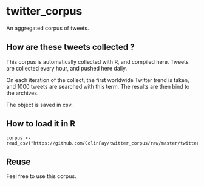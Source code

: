 # twitter_corpus

An aggregated corpus of tweets.   

## How are these tweets collected ? 

This corpus is automatically collected with R, and compiled here. Tweets are collected every hour, and pushed here daily.  

On each iteration of the collect, the first worldwide Twitter trend is taken, and 1000 tweets are searched with this term. The results are then bind to the archives. 

The object is saved in csv. 

## How to load it in R 

```{r}
corpus <- read_csv("https://github.com/ColinFay/twitter_corpus/raw/master/twitter_corpus.csv")
```

## Reuse

Feel free to use this corpus. 
